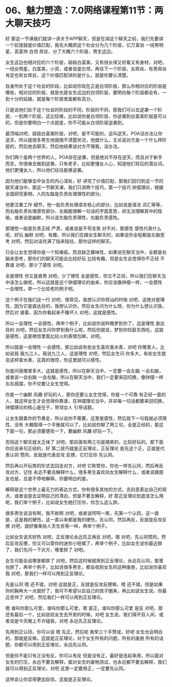 # 06、魅力塑造：7.0网络课程第11节：两大聊天技巧

好 那这一节课我们就讲一讲关于APP聊天，但是在讲这个聊天之前，我们先要讲一个前提就是价值匹配，我先大概把这个社会分为几个阶层，亿万富翁 一线男明星，高富帅 白领 屌丝，分了大概六个阶层，男生这边。

女生这边也相对应的六个阶层，超级白富美，又有钱长得又好看又有身材，对吧，一线女明星，白富美，小资，或者说是白领，再往下一个阶层，女屌丝，有男屌丝肯定也有女屌丝，这个价值匹配讲的是什么，就是你要认清楚。

自身所处于这个社会的阶段，比如说你现在正是白领阶层，那么你相对应的阶层是哪些，相对应的阶层，就是也是女生这边的白领阶层，要明白每个阶层都会有，一到十分的姑娘，就是每个阶层里面都有高分。

只是说他们处于这个社会的阶段的不同，阶层的不同，那我们可以去逆袭一个阶层，一到两个阶层，这比较难，比如说你是白领阶层，你逆袭到白富美阶层是可以的，但是你要明白一个点就是，你不可能从白领阶层逆袭到。

最顶端对吧，超级白富美阶层，对吧，是不可能的，这叫逆天，POA没办法让你逆天，所以就很多男生他就搞不清楚状况，他就什么，无论说对方是一个什么样阶层的，然后他去聊天，然后他结果说对方不理我，没办法。

你们两个是两个世界的人，POA存在逆袭，但是绝对不存在逆天，而且对于新手而言，你很难去做到逆袭，只有老手，比如更懂女人心，知道他们背后的潜台词，他们更懂女人，所以他们往往能够逆袭。

因为他们能够击中女生的内心深处，好 讲完了价值匹配，那我们回归到这一节的聊天课当中，那这一节聊天课，我们只讲两个技巧，第一个技巧 钟摆理论，根据全国研究表明，人的左脑是负责处理理性的部分。

他更注重工作 细节，他一般负责处理语言核心的部分，比如说是语法 词汇等等，而右脑负责处理感性部分，左脑能理解一句话的字面意思，却无法理解其中的隐喻，或者说是幽默，所以说左脑负责理性，右脑负责感性。

那理性一般是负责正经 严肃，或者说是不苟言笑 对不对，那感性 感性代表什么呢，好玩 幽默 对吧，有趣，所以我们在跟女生聊天时，如果说你全程都是左脑思考 对吧，然后对话充满了指来指往，那你这样的聊天。

只会让女生觉得你是一个知难癌，而且缺乏趣味性，如果说在聊天当中，全都是右脑来思考，那你们的聊天可能会比较好玩 比较有趣，但是女生会觉得你不正经 不靠谱 对吧，那少了感性 对吧。

全是理性 你又是直男 对吧，少了理性 全是感性，你又不正经，所以我们在聊天当中该怎么做呢，所以这就是这个钟摆理论的由来，你应该像钟摆一样，一会感性 一会理性，举一个比较老的例子吧。

这个例子在我们这一行 对吧，很常见，我想认识你搭讪的时候 对吧，这绝对是理性，因为它是直达目的，我想认识你，然后女生问为什么呀，你为什么想认识我，然后对 接着，因为你看起来不像坏人 对吧，这就是感性。

所以一会理性 一会感性，再举个例子，比如说你说昨晚梦到你了，这是理性 直达目的 对吧，然后女生问你梦到我什么呢，然后你就说，梦到你捡脏东西吃，这就是感性，这是微信里面比较火的表情包嘛，对吧。

所以就是一会理性 一会感性，那比如说有些女生喜欢查水表，对吧 你哪里人，比如说我 我九江人，我说九江人，这是理性 对吧，然后女生问 你多大，有些女生就会这样查水表，这真的很烦，你这里就可以感性。

你是问我哪里多大，这就是感性，所以在聊天当中，一定要一会左脑 一会右脑，或者说一会右脑 一会左脑，所以在聊天当中，我们一定要来回切换，像钟摆一样 左右摇摆，你不仅要让女生觉得。

你是一个幽默 风趣 好玩的人，那你还要让女生觉得，你是一个可靠 有正经一面的人，就这样女生才会觉得你靠谱，在钟摆理论当中，并非每一句话都要来回切换，钟摆理论的核心是在于，带领女人 引导话题。

让女生跟着你的节奏走，所以说你不需要，这里是感性，然后我下一句我就必须理性，没有 大概取得一个平衡就可以了，比如说你聊了两三句，全是正经的，那这下面一句，那必须要感性一下，要幽默 风趣 好玩一下。

否则这个聊天就太乏味了 对吧，那前面有两三句是搞笑的，比较好玩的，那下面你应该来句正经的，好 第二技巧就是正反理论，正反理论 首先这个正，正就是代表认同 赞同，反就是代表反攻 反撩，它打压你 先认同。

然后再以开玩笑的形式去回击对方，对吧 它称赞你，你也一样先认同，然后再反攻对方，记住 永远不要去解释什么，很多男生喜欢向女生解释什么，或者说跟朋友也是，总是不停地解释，你要明白的是。

解释是这个世界上最无力的表达方式，你有很多其他的方式，去刻意表达自己的观点，或者说是去证明自己的清白，但是不要去解释，好 那正反理论到底该怎么用呢，我们举个例子，比如说女生她打压你，你怎么这么胖。

很多男生说没有啊，我不胖啊 对吧，或者说呵呵一笑，先第一个认同，这一直是，这是我的硬伤，这一直以来都是我的硬伤，先认同，然后再反，反就是反攻反撩 对吧，就好像某些人天生贫辱一样，再举个例子。

比如女生说天好热 对吧，正反理论永远先正再反 对吧，嗯 对吧，先认同赞同，然后反攻反撩，你又可以穿你的迷你小短裙了，再举个例子，比如女生说你最近胖了，我们先问一下对方，哪里胖了 对吧。

女生可能会说哪里都胖了 对吧，然后这时候就用到正反理论，永远先认同，那里也胖了，再举个例子，比如说很多男生，都会收到女生的这种废册，比如说你喜欢我 对吧，那我们一样可以用到正反理论。

先是认同 嗯 还不错，对吧 这就是正，反就是反攻反撩嘛，嗯 还不错，但是如果你的胸再大一点就好了，我可不希望以后自己的孩子圈来，再比如说女生说，你最近变帅了 对吧，然后我们一样可以用到正反理论。

嗯 谁叫你那么可爱，谁叫你那么可爱，嗯 是正，谁叫你那么可爱 是反 对吧，那还有最后一个，比如说给女生去开房的时候，对吧 女生说，我们得开双人间，或者说是今天晚上不许碰我，对吧 永远先正反理论。

先用到正认同，你可以说 嗯 先正，然后呢 我举三个手赞成，好吧 女生也会明白的，那就是反嘛，这就是正反理论，对于女生所有的问题，所有的废册 所有的话题，你都可以用到正反理论，永远先认同。

但是你不能只有正没有反，你可以有反 但是没有正，最好是连起来用，所以面对女生的打压，永远不要去解释，面对女生的废物测试，也永远都不要去解释，我们就可以用到正反理论，对吧 这里一定要用正，一定要先认同。

这样会让你显得更加自信，这就是正反理论。